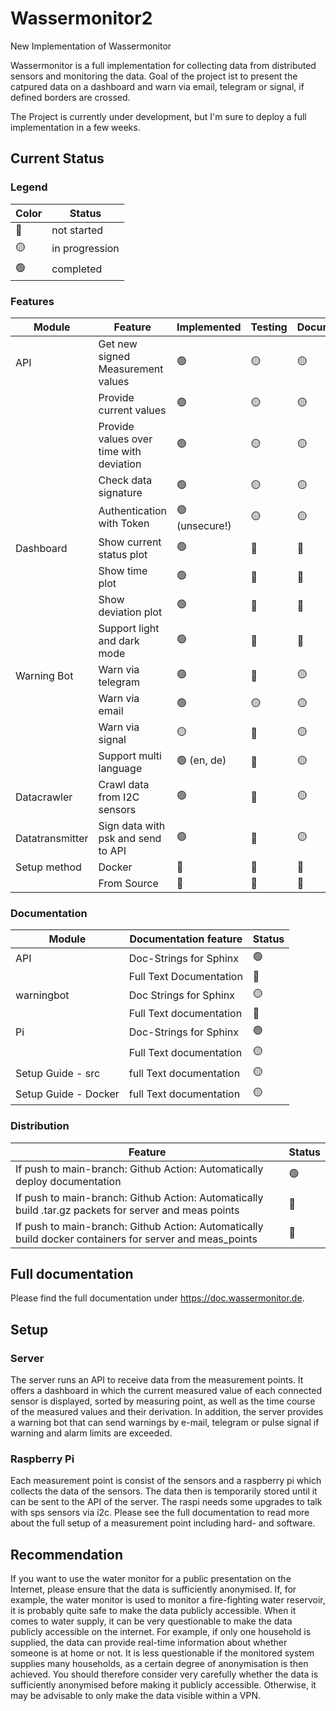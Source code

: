 # Wassermonitor2

New Implementation of Wassermonitor

Wassermonitor is a full implementation for collecting data from distributed sensors and monitoring the data. Goal of the project ist to present the catpured data on a dashboard and warn via email, telegram or signal, if defined borders are crossed.

The Project is currently under development, but I'm sure to deploy a full implementation in a few weeks.

## Current Status

### Legend

| Color | Status         |
|-------|----------------|
| 🔴    | not started    |
| 🟡    | in progression |
| 🟢    | completed      |

### Features

| Module          | Feature                                 | Implemented    | Testing | Documentation |
|-----------------|-----------------------------------------|----------------|---------|---------------|
| API             | Get new signed Measurement values       | 🟢             | 🟡      | 🟡            |
|                 | Provide current values                  | 🟢             | 🟡      | 🟡            |
|                 | Provide values over time with deviation | 🟢             | 🟡      | 🟡            |
|                 | Check data signature                    | 🟢             | 🟡      | 🟡            |
|                 | Authentication with Token               | 🟢 (unsecure!) | 🟡      | 🟡            |
| Dashboard       | Show current status plot                | 🟢             | 🔴      | 🔴            |
|                 | Show time plot                          | 🟢             | 🔴      | 🔴            |
|                 | Show deviation plot                     | 🟢             | 🔴      | 🔴            |
|                 | Support light and dark mode             | 🟢             | 🔴      | 🔴            |
| Warning Bot     | Warn via telegram                       | 🟢             | 🔴      | 🟡            |
|                 | Warn via email                          | 🟢             | 🟡      | 🟡            |
|                 | Warn via signal                         | 🟡             | 🔴      | 🟡            |
|                 | Support multi language                  | 🟢  (en, de)   | 🔴      | 🟡            |
| Datacrawler     | Crawl data from I2C sensors             | 🟢             | 🔴      | 🟡            |
| Datatransmitter | Sign data with psk and send to API      | 🟢             | 🔴      | 🟡            |
| Setup method    | Docker                                  | 🔴             | 🔴      | 🔴            | 
|                 | From Source                             | 🔴             | 🔴      | 🔴            | 

### Documentation
| Module               | Documentation feature   | Status |
|----------------------|-------------------------|--------|
| API                  | Doc-Strings for Sphinx  | 🟢     |
|                      | Full Text Documentation | 🔴     |
| warningbot           | Doc Strings for Sphinx  | 🟡     |
|                      | Full Text documentation | 🔴     |
| Pi                   | Doc-Strings for Sphinx  | 🟢     |
|                      | Full Text documentation | 🟡     |
| Setup Guide - src    | full Text documentation | 🟡     |
| Setup Guide - Docker | full Text documentation | 🟡     |


### Distribution

| Feature                                                                                                 | Status |
|---------------------------------------------------------------------------------------------------------|--------|
| If push to main-branch: Github Action: Automatically deploy documentation                               | 🟢     | 
| If push to main-branch: Github Action: Automatically build .tar.gz packets for server and meas points   | 	🔴    |
| If push to main-branch: Github Action: Automatically build docker containers for server and meas_points | 	🔴    |

## Full documentation

Please find the full documentation under https://doc.wassermonitor.de. 


## Setup


### Server

The server runs an API to receive data from the measurement points. It offers a dashboard in which the current measured value of each connected sensor is displayed, sorted by measuring point, as well as the time course of the measured values and their derivation. 
In addition, the server provides a warning bot that can send warnings by e-mail, telegram or pulse signal if warning and alarm limits are exceeded.
 

### Raspberry Pi

Each measurement point is consist of the sensors and a raspberry pi which collects the data of the sensors. The data then is temporarily stored until it can be sent to the API of the server. The raspi needs some upgrades to talk with sps sensors via i2c. Please see the full documentation to
read more about the full setup of a measurement point including hard- and software.

## Recommendation

If you want to use the water monitor for a public presentation on the Internet, please ensure that the data is sufficiently anonymised. If, for example, the water monitor is used to monitor a fire-fighting water reservoir, it is probably quite safe to make the data publicly accessible.
When it comes to water supply, it can be very questionable to make the data publicly accessible on the internet. For example, if only one household is supplied, the data can provide real-time information about whether someone is at home or not. It is less questionable if the monitored system supplies many households, as a certain degree of anonymisation is then achieved. 
You should therefore consider very carefully whether the data is sufficiently anonymised before making it publicly accessible. Otherwise, it may be advisable to only make the data visible within a VPN.





